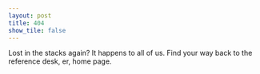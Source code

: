 ```yaml
---
layout: post
title: 404
show_tile: false
---
```


Lost in the stacks again? It happens to all of us. Find your way back to the reference desk, er, home page.